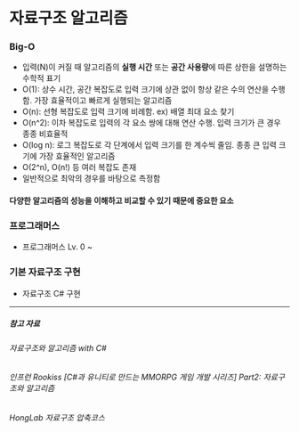 # 자료구조 알고리즘

### Big-O
- 입력(N)이 커질 때 알고리즘의 **실행 시간** 또는 **공간 사용량**에 따른 상한을 설명하는 수학적 표기
- O(1): 상수 시간, 공간 복잡도로 입력 크기에 상관 없이 항상 같은 수의 연산을 수행함. 가장 효율적이고 빠르게 실행되는 알고리즘
- O(n): 선형 복잡도로 입력 크기에 비례함. ex) 배열 최대 요소 찾기
- O(n^2): 이차 복잡도로 입력의 각 요소 쌍에 대해 연산 수행. 입력 크기가 큰 경우 종종 비효율적
- O(log n): 로그 복잡도로 각 단계에서 입력 크기를 한 계수씩 줄임. 종종 큰 입력 크기에 가장 효율적인 알고리즘
- O(2^n), O(n!) 등 여러 복잡도 존재
- 일반적으로 최악의 경우를 바탕으로 측정함
#### 다양한 알고리즘의 성능을 이해하고 비교할 수 있기 때문에 중요한 요소   

  
### 프로그래머스
- 프로그래머스 Lv. 0 ~

### 기본 자료구조 구현
- 자료구조 C# 구현

---
##### 참고 자료
###### 자료구조와 알고리즘 with C#
###### 인프런 Rookiss [C#과 유니티로 만드는 MMORPG 게임 개발 시리즈] Part2: 자료구조와 알고리즘
###### HongLab 자료구조 압축코스
